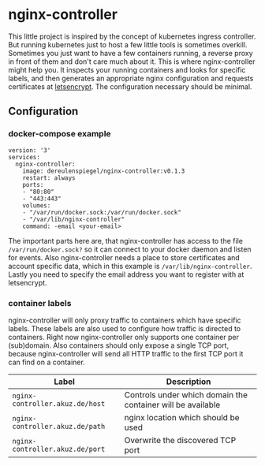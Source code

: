 # nginx-controller

This little project is inspired by the concept of kubernetes ingress controller. But running
kubernetes just to host a few little tools is sometimes overkill. Sometimes you just want
to have a few containers running, a reverse proxy in front of them and don't care much about it.
This is where nginx-controller might help you. It inspects your running containers and looks for
specific labels, and then generates an appropriate nginx configuration and requests certificates
at [letsencrypt](https://letsencrypt.org/). The configuration necessary should be minimal.

## Configuration

### docker-compose example

```
version: '3'
services:
  nginx-controller:
    image: dereulenspiegel/nginx-controller:v0.1.3
    restart: always
    ports:
    - "80:80"
    - "443:443"
    volumes:
    - "/var/run/docker.sock:/var/run/docker.sock"
    - "/var/lib/nginx-controller"
    command: -email <your-email>
```

The important parts here are, that nginx-controller has access to the file `/var/run/docker.sock?`
so it can connect to your docker daemon and listen for events. Also nginx-controller needs a place
to store certificates and account specific data, which in this example is `/var/lib/nginx-controller`.
Lastly you need to specify the email address you want to register with at letsencrypt.

### container labels

nginx-controller will only proxy traffic to containers which have specific labels. These labels
are also used to configure how traffic is directed to containers. Right now nginx-controller only
supports one container per (sub)domain. Also containers should only expose a single TCP port, because
nginx-controller will send all HTTP traffic to the first TCP port it can find on a container.

| Label | Description |
|-------|-------------|
| `nginx-controller.akuz.de/host` | Controls under which domain the container will be available |
| `nginx-controller.akuz.de/path` | nginx location which should be used |
| `nginx-controller.akuz.de/port` | Overwrite the discovered TCP port |
